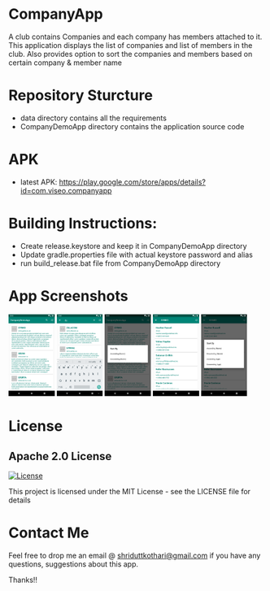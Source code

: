 # CompanyApp
A club contains Companies and each company has members attached to it.  This application displays the list of companies and list of members in the club.  Also provides option to sort the companies and members based on certain company &amp; member name 

# Repository Sturcture
- data directory contains all the requirements
- CompanyDemoApp directory contains the application source code

# APK
- latest APK: https://play.google.com/store/apps/details?id=com.viseo.companyapp

# Building Instructions:
- Create release.keystore and keep it in CompanyDemoApp directory
- Update gradle.properties file with actual keystore password and alias
- run build_release.bat file from CompanyDemoApp directory

# App Screenshots
<img src="https://github.com/shriduttkothari/CompanyApp/blob/master/data/Screenshots/Screenshot_1.png" width="18%"></img> <img src="https://github.com/shriduttkothari/CompanyApp/blob/master/data/Screenshots/Screenshot_2.png" width="18%"></img> <img src="https://github.com/shriduttkothari/CompanyApp/blob/master/data/Screenshots/Screenshot_3.png" width="18%"></img> <img src="https://github.com/shriduttkothari/CompanyApp/blob/master/data/Screenshots/Screenshot_4.png" width="18%"></img> <img src="https://github.com/shriduttkothari/CompanyApp/blob/master/data/Screenshots/Screenshot_5.png" width="18%"></img> 

# License
## Apache 2.0 License
[![License](https://img.shields.io/badge/License-Apache%202.0-yellowgreen.svg)](https://opensource.org/licenses/Apache-2.0)  

This project is licensed under the MIT License - see the LICENSE file for details

# Contact Me
Feel free to drop me an email @ shriduttkothari@gmail.com if you have any questions, suggestions about this app.

Thanks!!
